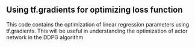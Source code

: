 ## Using tf.gradients for optimizing loss function

This code contains the optimization of linear regression parameters using tf.gradients. This will be useful in understanding the optimization of actor network in the DDPG algorithm
